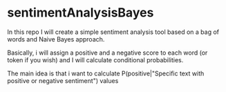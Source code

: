 # sentimentAnalysisBayes

In this repo I will create a simple sentiment analysis tool based on a bag of words and Naive Bayes approach.

Basically, i will assign a positive and a negative score to each word (or token if you wish) and I will calculate conditional probabilities.

The main idea is that i want to calculate P(positive|"Specific text with positive or negative sentiment") values